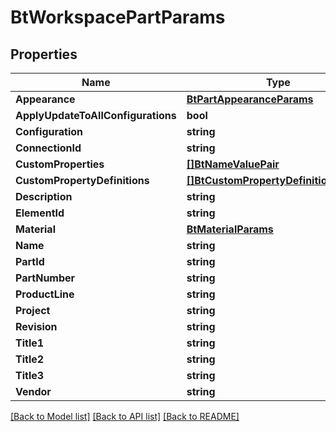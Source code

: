 # BtWorkspacePartParams

## Properties

Name | Type | Description | Notes
------------ | ------------- | ------------- | -------------
**Appearance** | [**BtPartAppearanceParams**](BTPartAppearanceParams.md) |  | [optional] 
**ApplyUpdateToAllConfigurations** | **bool** |  | [optional] 
**Configuration** | **string** |  | [optional] 
**ConnectionId** | **string** |  | [optional] 
**CustomProperties** | [**[]BtNameValuePair**](BTNameValuePair.md) |  | [optional] 
**CustomPropertyDefinitions** | [**[]BtCustomPropertyDefinitionParams**](BTCustomPropertyDefinitionParams.md) |  | [optional] 
**Description** | **string** |  | [optional] 
**ElementId** | **string** |  | [optional] 
**Material** | [**BtMaterialParams**](BTMaterialParams.md) |  | [optional] 
**Name** | **string** |  | [optional] 
**PartId** | **string** |  | [optional] 
**PartNumber** | **string** |  | [optional] 
**ProductLine** | **string** |  | [optional] 
**Project** | **string** |  | [optional] 
**Revision** | **string** |  | [optional] 
**Title1** | **string** |  | [optional] 
**Title2** | **string** |  | [optional] 
**Title3** | **string** |  | [optional] 
**Vendor** | **string** |  | [optional] 

[[Back to Model list]](../README.md#documentation-for-models) [[Back to API list]](../README.md#documentation-for-api-endpoints) [[Back to README]](../README.md)



